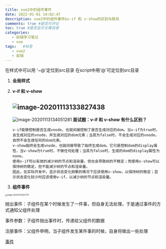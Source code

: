 ```yaml
---
title: vue2中的组件事件
date: 2022-01-01 14:02:47
description: vue2中的组件事件&v-if 和 v-show的区别与联系
comments: true #是否可评论
toc: true #是否显示文章目录
categories: 
   - 前端学习笔记 
   - vue
tags:   #标签
   - vue2
   - 前端
---
```






在样式中可以用 '\~@'定位到src目录
在script中用'@'可定位到src目录


1. **全局样式**

2. **v-if 和 v-show**

   ![image-20201113133827438](/images/vue2/组件事件-v-if&v-show.jpg)
   -------

   ![image-20201113134051281](/images/vue2/组件事件-v-if&v-show1.jpg)
   **面试题：v-if 和 v-show 有什么区别？**

   ```
   v-if能够控制是否生成vnode，也就间接控制了是否生成对应的dom。当v-if为true时，会生成对应的vnode，并生成对应的dom元素；当其为false时，不会生成对应的vnode，自然不会生成任何的dom元素。
   v-show始终会生成vnode，也就间接导致了始终生成dom。它只是控制dom的display属性，当v-show为true时，不做任何处理；当其为false时，生成的dom的display属性为none。
   使用v-if可以有效的减少树的节点和渲染量，但也会导致树的不稳定；而使用v-show可以保持树的稳定，但不能减少树的节点和渲染量。
   因此，在实际开发中，显示状态变化频繁的情况下应该使用v-show，以保持树的稳定；显示状态变化较少时应该使用v-if，以减少树的节点和渲染量。
   ```

   

3. **组件事件**

<img src="http://mdrs.yuanjin.tech/img/20201113134557.png" alt="image-20201113134557175" style="zoom:40%;" />

抛出事件：子组件在某个时候发生了一件事，但自身无法处理，于是通过事件的方式通知父组件处理

事件参数：子组件抛出事件时，传递给父组件的数据

注册事件：父组件申明，当子组件发生某件事的时候，自身将做出一些处理

[事件](/images/vue2/组件事件-组件事件.jpg)
